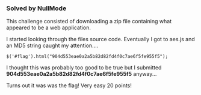 ### Solved by NullMode

This challenge consisted of downloading a zip file containing what appeared to be a web application.

I started looking through the files source code. Eventually I got to aes.js and an MD5 string caught my attention....

    $('#flag').html("904d553eae0a2a5b82d82fd4f0c7ae6f5fe955f5");

I thought this was probably too good to be true but I submitted **904d553eae0a2a5b82d82fd4f0c7ae6f5fe955f5** anyway...

Turns out it was was the flag! Very easy 20 points!
